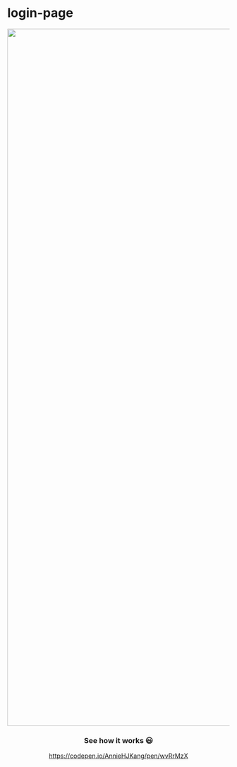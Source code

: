 # login-page
<div align="center">

<img width="1581" alt="Screenshot 2023-09-26 at 7 17 27 AM" src="https://github.com/anniekang-dev/login-page/assets/137893369/7782f505-8ef2-4b8e-b4d1-6db5a7358f13">

### See how it works 😃
https://codepen.io/AnnieHJKang/pen/wvRrMzX
</div>

